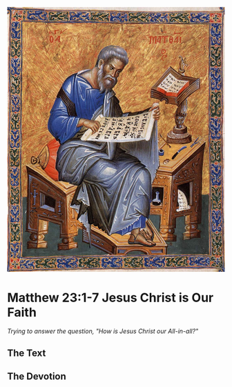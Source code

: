 <img class="intro-right" src="../images/art-matthew.jpg">

# Matthew 23:1-7 Jesus Christ is Our Faith

*Trying to answer the question, "How is Jesus Christ our All-in-all?"*

## The Text

## The Devotion